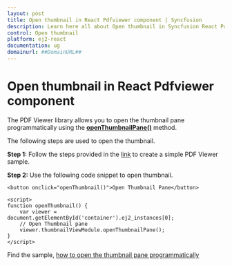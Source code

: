 ```yaml
---
layout: post
title: Open thumbnail in React Pdfviewer component | Syncfusion
description: Learn here all about Open thumbnail in Syncfusion React Pdfviewer component of Syncfusion Essential JS 2 and more.
control: Open thumbnail 
platform: ej2-react
documentation: ug
domainurl: ##DomainURL##
---
```


# Open thumbnail in React Pdfviewer component

The PDF Viewer library allows you to open the thumbnail pane programmatically using the [**openThumbnailPane()**](https://ej2.syncfusion.com/react/documentation/api/pdfviewer/thumbnailView/#openthumbnailpane) method.

The following steps are used to open the thumbnail.

**Step 1:** Follow the steps provided in the [link](https://ej2.syncfusion.com/react/documentation/pdfviewer/getting-started/) to create a simple PDF Viewer sample.

**Step 2:** Use the following code snippet to open thumbnail.

```
<button onclick="openThumbnail()">Open Thumbnail Pane</button>

<script>
function openThumbnail() {
    var viewer = document.getElementById('container').ej2_instances[0];
    // Open Thumbnail pane
    viewer.thumbnailViewModule.openThumbnailPane();
}
</script>
```

Find the sample, [how to open the thumbnail pane programmatically](https://stackblitz.com/edit/react-wcs3zf?file=index.html)